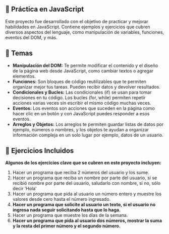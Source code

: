 ## 💼 Práctica en JavaScript
Este proyecto fue desarrollado con el objetivo de practicar y mejorar habilidades en JavaScript. Contiene ejemplos y ejercicios que cubren diversos aspectos del lenguaje, como manipulación de variables, funciones, eventos del DOM, y más.


## 📑 Temas
- **Manipulación del DOM:** Te permite modificar el contenido y el diseño de la página web desde JavaScript, como cambiar textos o agregar elementos.
- **Funciones:** Son bloques de código reutilizables que te permiten organizar mejor tus tareas. Pueden recibir datos y devolver resultados.
- **Condicionales y Bucles:** Las condicionales (if) se usan para tomar decisiones en tu código. Los bucles (for, while) permiten repetir acciones varias veces sin escribir el mismo código muchas veces.
- **Eventos:** Los eventos son acciones que suceden en la página como hacer clic en un botón y con JavaScript puedes responder a esos eventos.
- **Arreglos y Objetos:** Los arreglos te permiten guardar listas de datos por ejemplo, números o nombres, y los objetos te ayudan a organizar información compleja en un solo lugar por ejemplo, datos de un usuario.


## 📝 Ejercicios Incluidos
**Algunos de los ejercicios clave que se cubren en este proyecto incluyen:**
1. Hacer un programa que reciba 2 números del usuario y los sume.
2. Hacer un programa que reciba un nombre por parte del usuario, si se recibió nombre por parte del usuario, saludarlo con nombre, si no, sólo decir 'Hola'
3. Hacer un programa que pida al usuario un número entero y muestre los valores desde cero hasta el número ingresado.
4. **Hacer un programa que solicite al usuario un texto, si el usuario no ingresa nada seguir solicitando hasta que lo haga.**
5. Hacer un programa que muestre los días de la semana.
6. **Hacer un programa que pida al usuario dos números, mostrar la suma y la resta del primer número y el segundo número.**


